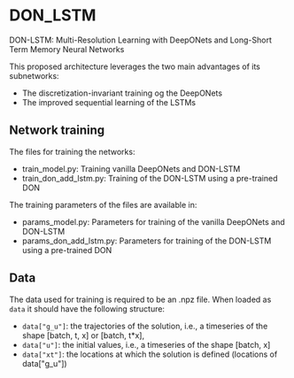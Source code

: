 # DON_LSTM
DON-LSTM: Multi-Resolution Learning with DeepONets and Long-Short Term Memory Neural Networks

This proposed architecture leverages the two main advantages of its subnetworks:
- The discretization-invariant training og the DeepONets
- The improved sequential learning of the LSTMs

## Network training
The files for training the networks:
- train_model.py: Training vanilla DeepONets and DON-LSTM
- train_don_add_lstm.py: Training of the DON-LSTM using a pre-trained DON

The training parameters of the files are available in:
- params_model.py: Parameters for training of the vanilla DeepONets and DON-LSTM
- params_don_add_lstm.py: Parameters for training of the DON-LSTM using a pre-trained DON

## Data
The data used for training is required to be an .npz file. When loaded as `data` it should have the following structure:
- `data["g_u"]`: the trajectories of the solution, i.e., a timeseries of the shape [batch, t, x] or [batch, t*x],
- `data["u"]`: the initial values, i.e., a timeseries of the shape [batch, x]
- `data["xt"]`: the locations at which the solution is defined (locations of data["g_u"])
